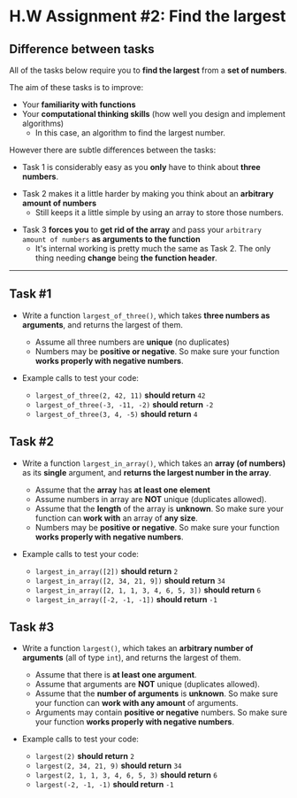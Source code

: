 # H.W Assignment #2: Find the largest

## Difference between tasks
All of the tasks below require you to **find the largest** from a **set of numbers**.

The aim of these tasks is to improve:
  - Your **familiarity with functions**
  - Your **computational thinking skills** (how well you design and implement algorithms)
    - In this case, an algorithm to find the largest number.

However there are subtle differences between the tasks:
  - Task 1 is considerably easy as you **only** have to think about **three numbers**.
>  
  - Task 2 makes it a little harder by making you think about an **arbitrary amount of numbers**
    - Still keeps it a little simple by using an array to store those numbers.
>
  - Task 3 **forces you** to **get rid of the array** and pass your `arbitrary amount of numbers` **as arguments to the function**
    - It's internal working is pretty much the same as Task 2. The only thing needing **change** being **the function header**.

---

## Task #1
- Write a function `largest_of_three()`, which takes **three numbers as arguments**, and returns the largest of them.

  - Assume all three numbers are **unique** (no duplicates)
  - Numbers may be **positive or negative**. So make sure your function **works properly with negative numbers**.

- Example calls to test your code:
  - `largest_of_three(2, 42, 11)` **should return** `42`
  - `largest_of_three(-3, -11, -2)` **should return** `-2`
  - `largest_of_three(3, 4, -5)` **should return** `4`

## Task #2
- Write a function `largest_in_array()`, which takes an **array (of numbers)** as its **single** argument, and **returns the largest number in the array**.

  - Assume that the **array** has **at least one element**
  - Assume numbers in array are **NOT** unique (duplicates allowed).
  - Assume that the **length** of the array is **unknown**. So make sure your function can **work with** an array of **any size**.
  - Numbers may be **positive or negative**. So make sure your function **works properly with negative numbers**.

- Example calls to test your code:
  - `largest_in_array([2])` **should return** `2`
  - `largest_in_array([2, 34, 21, 9])` **should return** `34`
  - `largest_in_array([2, 1, 1, 3, 4, 6, 5, 3])` **should return** `6`
  - `largest_in_array([-2, -1, -1])` **should return** `-1`

## Task #3
- Write a function `largest()`, which takes an **arbitrary number of arguments** (all of type `int`), and returns the largest of them.

  - Assume that there is **at least one argument**.
  - Assume that arguments are **NOT** unique (duplicates allowed).
  - Assume that the **number of arguments** is **unknown**. So make sure your function can **work with any amount** of arguments.
  - Arguments may contain **positive or negative** numbers. So make sure your function **works properly with negative numbers**.

- Example calls to test your code:
  - `largest(2)` **should return** `2`
  - `largest(2, 34, 21, 9)` **should return** `34`
  - `largest(2, 1, 1, 3, 4, 6, 5, 3)` **should return** `6`
  - `largest(-2, -1, -1)` **should return** `-1`
